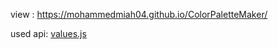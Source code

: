 view : https://mohammedmiah04.github.io/ColorPaletteMaker/



used api: [values.js](https://github.com/noeldelgado/values.js)
